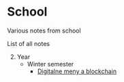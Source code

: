 # School
Various notes from school

List of all notes 

2. Year
    - Winter semester
        - [Digitalne meny a blockchain](./DMB.md)
